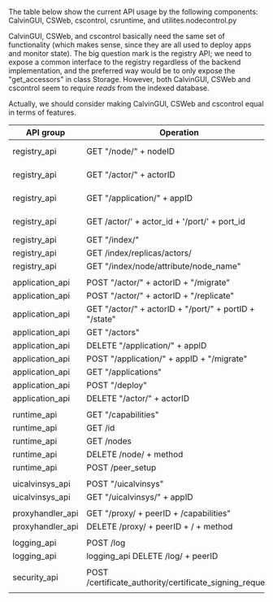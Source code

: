 The table below show the current API usage by the following components: CalvinGUI, CSWeb, cscontrol, csruntime, and utilites.nodecontrol.py

CalvinGUI, CSWeb, and cscontrol basically need the same set of functionality (which makes sense, since they are all used to deploy apps and monitor state).
The big question mark is the registry API; we need to expose a common interface to the registry regardless of the backend implementation, and the preferred way would be to 
only expose the "get_accessors" in class Storage. However, both CalvinGUI, CSWeb and cscontrol seem to require _reads_ from the indexed database.

Actually, we should consider making CalvinGUI, CSWeb and cscontrol equal in terms of features.


| API group        | Operation                                                | Helper               | GUI | CSWEB | CSCTRL | CSRT | NDCTRL | COMMENT                           |
|------------------|----------------------------------------------------------|----------------------|-----|-------|--------|------|--------|-----------------------------------|
| registry_api     | GET "/node/" + nodeID                                    | .get_node            |  X  |   X   |   X    |      |   X    | Accessor: storage.get_node        |
| registry_api     | GET "/actor/" + actorID                                  | .get_actor           |  X  |   X   |   X    |      |        | Accessor: storage.get_actor       |
| registry_api     | GET "/application/" + appID                              | .get_application     |     |   X   |   X    |      |        | Accessor: storage.get_application |
| registry_api     | GET /actor/' + actor_id + '/port/' + port_id             |                      |     |   X   |        |      |        | Accessor: storage.get_port        |
| registry_api     | GET "/index/"                                            | .get_index           |     |   X   |   X    |      |        |                                   |
| registry_api     | GET /index/replicas/actors/                              |                      |     |   X   |        |      |        |                                   |
| registry_api     | GET "/index/node/attribute/node_name"                    |                      |  X  |       |        |      |        |                                   |
|                  |                                                          |                      |     |       |        |      |        |                                   |
| application_api  | POST "/actor/" + actorID + "/migrate"                    | .migrate             |  X  |   X   |   X    |      |        |                                   |
| application_api  | POST "/actor/" + actorID + "/replicate"                  |                      |     |   X   |        |      |        |                                   |
| application_api  | GET "/actor/" + actorID + "/port/" + portID + "/state"   |                      |  X  |   X   |        |      |        |                                   |
| application_api  | GET "/actors"                                            | .get_actors          |  X  |       |   X    |      |        |                                   |
| application_api  | DELETE "/application/" + appID                           | .delete_application  |  X  |   X   |   X    |      |        |                                   |
| application_api  | POST "/application/" + appID + "/migrate"                | .migrate_app_use_req |  X  |   X   |   X    |      |        |                                   |
| application_api  | GET "/applications"                                      | .get_applications    |  X  |   X   |   X    |      |        |                                   |
| application_api  | POST "/deploy"                                           | .deploy              |  X  |   X   |   X    |      |        |                                   |
| application_api  | DELETE "/actor/" + actorID                               | .delete_actor        |     |       |   X    |      |        | Deprecated, remove                |
|                  |                                                          |                      |     |       |        |      |        |                                   |
| runtime_api      | GET "/capabilities"                                      |                      |  X  |   X   |        |      |        |                                   |
| runtime_api      | GET /id                                                  | .get_node_id         |     |   X   |   X    |      |   X    |                                   |
| runtime_api      | GET /nodes                                               | .get_nodes           |     |   X   |   X    |      |        |                                   |
| runtime_api      | DELETE /node/ + method                                   | .quit                |     |   X   |   X    |      |        |                                   |
| runtime_api      | POST /peer_setup                                         | .peer_setup          |     |       |   X    |      |        |                                   |
|                  |                                                          |                      |     |       |        |      |        |                                   |
| uicalvinsys_api  | POST "/uicalvinsys"                                      |                      |  X  |       |        |      |        |                                   |
| uicalvinsys_api  | GET "/uicalvinsys/" + appID                              |                      |  X  |       |        |      |        |                                   |
|                  |                                                          |                      |     |       |        |      |        |                                   |
| proxyhandler_api | GET "/proxy/ + peerID + /capabilities"                   |                      |     |   X   |        |      |        |                                   |
| proxyhandler_api | DELETE /proxy/ + peerID + / + method                     |                      |     |   X   |        |      |        |                                   |
|                  |                                                          |                      |     |       |        |      |        |                                   |
| logging_api      | POST /log                                                |                      |     |   X   |        |      |        | What about GET /log?              |
| logging_api      | logging_api DELETE /log/ + peerID                        |                      |     |   X   |        |      |        |                                   |
|                  |                                                          |                      |     |       |        |      |        |                                   |
| security_api     | POST /certificate_authority/certificate_signing_request  |.sign_csr_request     |     |       |        |  X   |        | Most of security API is unused?   |
|                  |                                                          |                      |     |       |        |      |        |                                   |
